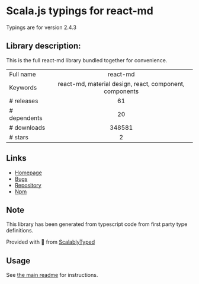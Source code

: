 
# Scala.js typings for react-md

Typings are for version 2.4.3

## Library description:
This is the full react-md library bundled together for convenience.

|                    |                 |
| ------------------ | :-------------: |
| Full name          | react-md |
| Keywords           | react-md, material design, react, component, components |
| # releases         | 61 |
| # dependents       | 20 |
| # downloads        | 348581 |
| # stars            | 2 |

## Links
- [Homepage](https://react-md.dev)
- [Bugs](https://github.com/mlaursen/react-md/issues)
- [Repository](https://github.com/mlaursen/react-md)
- [Npm](https://www.npmjs.com/package/react-md)
    


## Note
This library has been generated from typescript code from first party type definitions.

Provided with :purple_heart: from [ScalablyTyped](https://github.com/oyvindberg/ScalablyTyped)

## Usage
See [the main readme](../../readme.md) for instructions.


